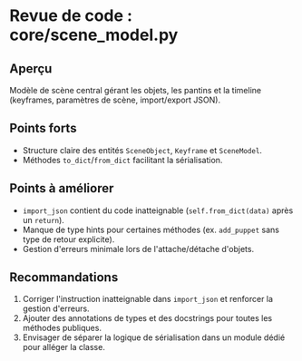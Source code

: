 # Revue de code : core/scene_model.py

## Aperçu
Modèle de scène central gérant les objets, les pantins et la timeline (keyframes, paramètres de scène, import/export JSON).

## Points forts
- Structure claire des entités `SceneObject`, `Keyframe` et `SceneModel`.
- Méthodes `to_dict`/`from_dict` facilitant la sérialisation.

## Points à améliorer
- `import_json` contient du code inatteignable (`self.from_dict(data)` après un `return`).
- Manque de type hints pour certaines méthodes (ex. `add_puppet` sans type de retour explicite).
- Gestion d'erreurs minimale lors de l'attache/détache d'objets.

## Recommandations
1. Corriger l'instruction inatteignable dans `import_json` et renforcer la gestion d'erreurs.
2. Ajouter des annotations de types et des docstrings pour toutes les méthodes publiques.
3. Envisager de séparer la logique de sérialisation dans un module dédié pour alléger la classe.
